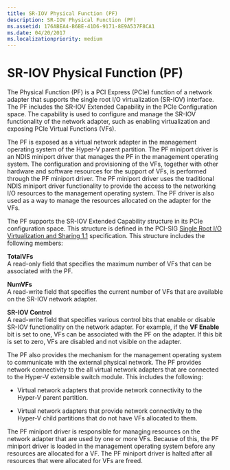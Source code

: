 ```yaml
---
title: SR-IOV Physical Function (PF)
description: SR-IOV Physical Function (PF)
ms.assetid: 176ABEA4-B6BE-41D6-9171-8E9A537F8CA1
ms.date: 04/20/2017
ms.localizationpriority: medium
---
```


# SR-IOV Physical Function (PF)


The Physical Function (PF) is a PCI Express (PCIe) function of a network adapter that supports the single root I/O virtualization (SR-IOV) interface. The PF includes the SR-IOV Extended Capability in the PCIe Configuration space. The capability is used to configure and manage the SR-IOV functionality of the network adapter, such as enabling virtualization and exposing PCIe Virtual Functions (VFs).

The PF is exposed as a virtual network adapter in the management operating system of the Hyper-V parent partition. The PF miniport driver is an NDIS miniport driver that manages the PF in the management operating system. The configuration and provisioning of the VFs, together with other hardware and software resources for the support of VFs, is performed through the PF miniport driver. The PF miniport driver uses the traditional NDIS miniport driver functionality to provide the access to the networking I/O resources to the management operating system. The PF driver is also used as a way to manage the resources allocated on the adapter for the VFs.

The PF supports the SR-IOV Extended Capability structure in its PCIe configuration space. This structure is defined in the PCI-SIG [Single Root I/O Virtualization and Sharing 1.1](https://go.microsoft.com/fwlink/p/?linkid=221742) specification. This structure includes the following members:

<a href="" id="totalvfs"></a>**TotalVFs**  
A read-only field that specifies the maximum number of VFs that can be associated with the PF.

<a href="" id="numvfs"></a>**NumVFs**  
A read-write field that specifies the current number of VFs that are available on the SR-IOV network adapter.

<a href="" id="sr-iov-control"></a>**SR-IOV Control**  
A read-write field that specifies various control bits that enable or disable SR-IOV functionality on the network adapter. For example, if the **VF Enable** bit is set to one, VFs can be associated with the PF on the adapter. If this bit is set to zero, VFs are disabled and not visible on the adapter.

The PF also provides the mechanism for the management operating system to communicate with the external physical network. The PF provides network connectivity to the all virtual network adapters that are connected to the Hyper-V extensible switch module. This includes the following:

-   Virtual network adapters that provide network connectivity to the Hyper-V parent partition.

-   Virtual network adapters that provide network connectivity to the Hyper-V child partitions that do not have VFs allocated to them.

The PF miniport driver is responsible for managing resources on the network adapter that are used by one or more VFs. Because of this, the PF miniport driver is loaded in the management operating system before any resources are allocated for a VF. The PF miniport driver is halted after all resources that were allocated for VFs are freed.

 

 





